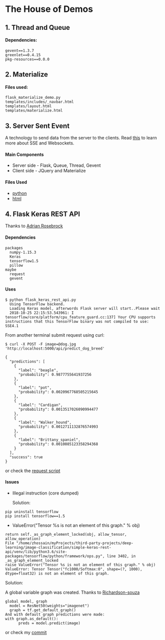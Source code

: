 # The House of Demos

## 1. Thread and Queue

####  Dependencies:
  ```
  gevent==1.3.7
  greenlet==0.4.15
  pkg-resources==0.0.0
  ```
## 2. Materialize

####   Files used:
   ```
   flask_materialize_demo.py
   templates/includes/_navbar.html
   templates/layout.html
   templates/materialize.html
   ```
## 3. Server Sent Event

A technology to send data from the server to the clients. Read [this](https://www.smashingmagazine.com/2018/02/sse-websockets-data-flow-http2/) to learn more about SSE and Websockets.  

#### Main Components
* Server side - Flask, Queue, Thread, Gevent
* Client side - JQuery and Materialize

#### Files Used
* [python](https://github.com/cognitiveRobot/py-modules-demo/blob/master/flask_sse_demo.py)
* [html](https://github.com/cognitiveRobot/py-modules-demo/blob/master/templates/sse.html)

## 4. Flask Keras REST API
Thanks to [Adrian Rosebrock](https://github.com/jrosebr1/simple-keras-rest-api)

#### Dependencies
```
packages
  numpy-1.15.3
  Keras
  tensorflow1.5
  pillow
maybe
  request
  gevent
```
#### Uses
```
$ python flask_keras_rest_api.py
  Using TensorFlow backend.
  Loading Keras model, afterwords Flask server will start..Please wait
  2018-10-25 22:15:53.543961: I tensorflow/core/platform/cpu_feature_guard.cc:137] Your CPU supports instructions that this TensorFlow binary was not compiled to use: SSE4.1
```
From another terminal submit request using curl:
```
$ curl -X POST -F image=@dog.jpg 'http://localhost:5000/api/predict_dog_breed'

{
  "predictions": [
    {
      "label": "beagle",
      "probability": 0.9877755641937256
    },
    {
      "label": "pot",
      "probability": 0.0020967768505215645
    },
    {
      "label": "Cardigan",
      "probability": 0.0013517026090994477
    },
    {
      "label": "Walker_hound",
      "probability": 0.0012711132876574993
    },
    {
      "label": "Brittany_spaniel",
      "probability": 0.0010085123358294368
    }
  ],
  "success": true
}

```
or check the [request script](https://github.com/cognitiveRobot/simple-keras-rest-api/blob/master/simple_request.py)

#### Issues
* Illegal instruction (core dumped)

  Solution:
```
pip uninstall tensorflow
pip install tensorflow==1.5
```
* ValueError("Tensor %s is not an element of this graph." % obj)
```
return self._as_graph_element_locked(obj, allow_tensor, allow_operation)
File "/home/zhossain/myProjects/third-party-projects/deep-learning/image-classification/simple-keras-rest-api/venv/lib/python3.6/site-packages/tensorflow/python/framework/ops.py", line 3402, in _as_graph_element_locked
raise ValueError("Tensor %s is not an element of this graph." % obj)
ValueError: Tensor Tensor("fc1000/Softmax:0", shape=(?, 1000), dtype=float32) is not an element of this graph.
```
  Solution:

  A global variable graph was created. Thanks to [Richardson-souza](https://github.com/jrosebr1/simple-keras-rest-api/pull/8/commits/083f4fa8635775a12a09710134531bcff6a5c4b4)
  ```
global model, graph
	model = ResNet50(weights="imagenet")
	graph = tf.get_default_graph()
And with default graph predictions were made:
with graph.as_default():
        preds = model.predict(image)
  ```
  or check my [commit](https://github.com/cognitiveRobot/simple-keras-rest-api/commit/725909d262f31ad775723dd12ba55c4ffe257e8a)
